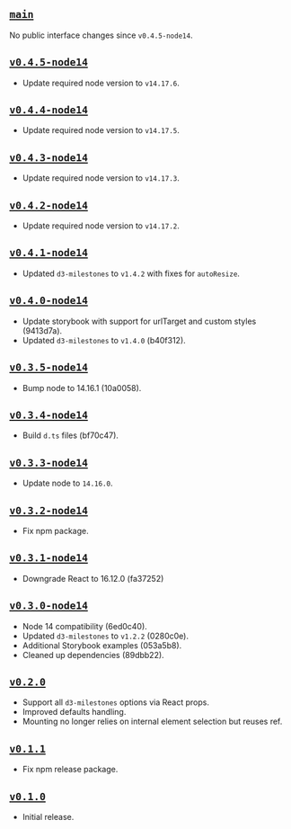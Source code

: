 ## [`main`](https://github.com/walterra/react-milestones-vis/tree/main)

No public interface changes since `v0.4.5-node14`.

## [`v0.4.5-node14`](https://github.com/walterra/react-milestones-vis/tree/v0.4.5-node14)

- Update required node version to `v14.17.6`.

## [`v0.4.4-node14`](https://github.com/walterra/react-milestones-vis/tree/v0.4.4-node14)

- Update required node version to `v14.17.5`.

## [`v0.4.3-node14`](https://github.com/walterra/react-milestones-vis/tree/v0.4.3-node14)

- Update required node version to `v14.17.3`.

## [`v0.4.2-node14`](https://github.com/walterra/react-milestones-vis/tree/v0.4.2-node14)

- Update required node version to `v14.17.2`.

## [`v0.4.1-node14`](https://github.com/walterra/react-milestones-vis/tree/v0.4.1-node14)

- Updated `d3-milestones` to `v1.4.2` with fixes for `autoResize`.

## [`v0.4.0-node14`](https://github.com/walterra/react-milestones-vis/tree/v0.4.0-node14)

- Update storybook with support for urlTarget and custom styles (9413d7a).
- Updated `d3-milestones` to `v1.4.0` (b40f312).

## [`v0.3.5-node14`](https://github.com/walterra/react-milestones-vis/tree/v0.3.5-node14)

- Bump node to 14.16.1 (10a0058).

## [`v0.3.4-node14`](https://github.com/walterra/react-milestones-vis/tree/v0.3.4-node14)

- Build `d.ts` files (bf70c47).

## [`v0.3.3-node14`](https://github.com/walterra/react-milestones-vis/tree/v0.3.3-node14)

- Update node to `14.16.0`.

## [`v0.3.2-node14`](https://github.com/walterra/react-milestones-vis/tree/v0.3.2-node14)

- Fix npm package.

## [`v0.3.1-node14`](https://github.com/walterra/react-milestones-vis/tree/v0.3.1-node14)

- Downgrade React to 16.12.0 (fa37252)

## [`v0.3.0-node14`](https://github.com/walterra/react-milestones-vis/tree/v0.3.0-node14)

- Node 14 compatibility (6ed0c40).
- Updated `d3-milestones` to `v1.2.2` (0280c0e).
- Additional Storybook examples (053a5b8).
- Cleaned up dependencies (89dbb22).

## [`v0.2.0`](https://github.com/walterra/react-milestones-vis/tree/v0.2.0)

- Support all `d3-milestones` options via React props.
- Improved defaults handling.
- Mounting no longer relies on internal element selection but reuses ref.

## [`v0.1.1`](https://github.com/walterra/react-milestones-vis/tree/v0.1.1)

- Fix npm release package.

## [`v0.1.0`](https://github.com/walterra/react-milestones-vis/tree/v0.1.0)

- Initial release.
